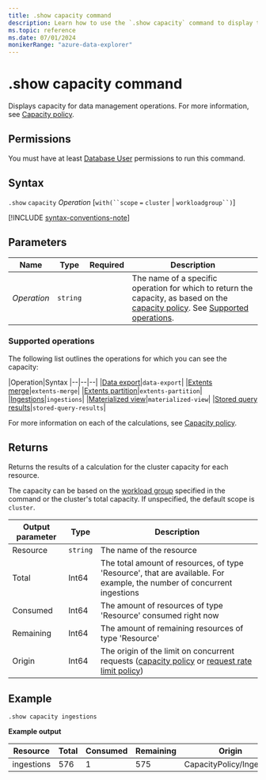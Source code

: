 ```yaml
---
title: .show capacity command
description: Learn how to use the `.show capacity` command to display the capacity policy.
ms.topic: reference
ms.date: 07/01/2024
monikerRange: "azure-data-explorer"
---
```

# .show capacity command

Displays capacity for data management operations. For more information, see [Capacity policy](capacity-policy.md).

## Permissions

You must have at least [Database User](../access-control/role-based-access-control.md) permissions to run this command.

## Syntax

`.show` `capacity` *Operation* [`with(``scope` `=` `cluster` | `workloadgroup``)`]

[!INCLUDE [syntax-conventions-note](../includes/syntax-conventions-note.md)]

## Parameters

|Name|Type|Required|Description|
|--|--|--|--|
|*Operation*| `string` ||The name of a specific operation for which to return the capacity, as based on the [capacity policy](../management/capacity-policy.md). See [Supported operations](#supported-operations).|

### Supported operations

The following list outlines the operations for which you can see the capacity:

|Operation|Syntax
|--|--|--|
|[Data export](../management/data-export/index.md)|`data-export`|
|[Extents merge](../management/merge-policy.md)|`extents-merge`|
|[Extents partition](../management/partitioning-policy.md)|`extents-partition`|
|[Ingestions](/azure/data-explorer/ingest-data-overview.md)|`ingestions`|
|[Materialized view](../management/materialized-views/materialized-view-overview.md)|`materialized-view`|
|[Stored query results](../management/stored-query-results.md)|`stored-query-results`|

For more information on each of the calculations, see [Capacity policy](../management/capacity-policy.md).

## Returns

Returns the results of a calculation for the cluster capacity for each resource.

The capacity can be based on the [workload group](workload-groups.md) specified in the command or the cluster's total capacity. If unspecified, the default scope is `cluster`.

|Output parameter |Type |Description|
|---|---|---|
|Resource | `string` |The name of the resource|
|Total |Int64 |The total amount of resources, of type 'Resource', that are available. For example, the number of concurrent ingestions|
|Consumed |Int64 |The amount of resources of type 'Resource' consumed right now|
|Remaining |Int64 |The amount of remaining resources of type 'Resource'|
|Origin |Int64 |The origin of the limit on concurrent requests ([capacity policy](capacity-policy.md) or [request rate limit policy](request-rate-limit-policy.md))|

## Example

```kusto
.show capacity ingestions
```

**Example output**

|Resource |Total |Consumed |Remaining|Origin|
|---|---|---|---|---|
|ingestions |576 |1 |575|CapacityPolicy/Ingestion|
